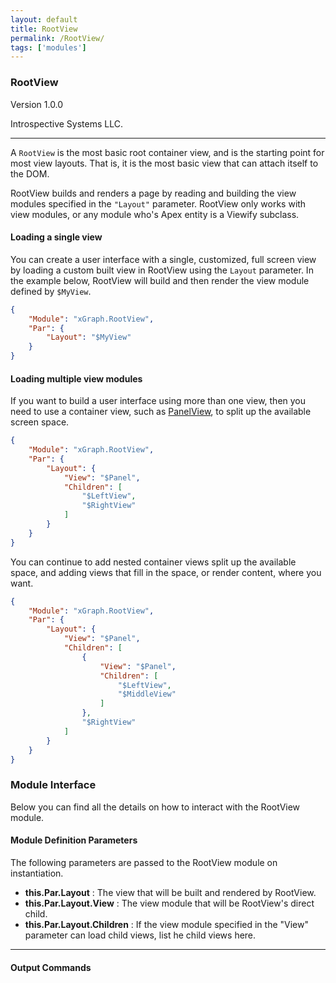 ```yaml
---
layout: default
title: RootView
permalink: /RootView/
tags: ['modules']
---
```

### RootView

Version 1.0.0

Introspective Systems LLC.

---

A `RootView` is the most basic root container view, and is the starting
point for most view layouts. That is, it is the most basic view that can
attach itself to the DOM.

RootView builds and renders a page by reading and building the view
modules specified in the `"Layout"` parameter. RootView only works with
view modules, or any module who's Apex entity is a Viewify subclass.

#### Loading a single view

You can create a user interface with a single, customized, full screen
view by loading a custom built view in RootView using the `Layout`
parameter. In the example below, RootView will build and then render the
view module defined by `$MyView`.

``` json
{
    "Module": "xGraph.RootView",
    "Par": {
        "Layout": "$MyView"
    }
}
```


#### Loading multiple view modules

If you want to build a user interface using more than one view, then you
need to use a container view, such as [PanelView](./PanelView), to split
up the available screen space.

``` json
{
    "Module": "xGraph.RootView",
    "Par": {
        "Layout": {
            "View": "$Panel",
            "Children": [
                "$LeftView",
                "$RightView"
            ]
        }
    }
}
```

You can continue to add nested container views split up the available
space, and adding views that fill in the space, or render content, where
you want.

``` json
{
    "Module": "xGraph.RootView",
    "Par": {
        "Layout": {
            "View": "$Panel",
            "Children": [
                {
                    "View": "$Panel",
                    "Children": [
                        "$LeftView",
                        "$MiddleView"
                    ]
                },
                "$RightView"
            ]
        }
    }
}
```

### Module Interface

Below you can find all the details on how to interact with the RootView
module.

#### Module Definition Parameters

The following parameters are passed to the RootView module on
instantiation.

- **this.Par.Layout** : The view that will be built and rendered by
RootView.
- **this.Par.Layout.View** : The view module that will be RootView's
direct child.
- **this.Par.Layout.Children** : If the view module specified in the
"View" parameter can load child views, list he child views here.

---

#### Output Commands

